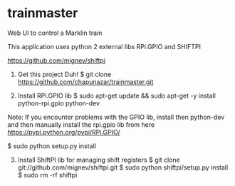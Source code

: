 # trainmaster
Web UI to control a Marklin train 

This application uses python 2 external libs RPi.GPIO and SHIFTPI

https://github.com/mignev/shiftpi

1) Get this project Duh!
$ git clone  https://github.com/chapunazar/trainmaster.git


2) Install RPi.GPIO lib
$ sudo apt-get update && sudo apt-get -y install python-rpi.gpio python-dev

Note: If you encounter problems with the GPIO lib, install then python-dev and then manually install the rpi.gpio lib from here
https://pypi.python.org/pypi/RPi.GPIO/

$ sudo python setup.py install


3) Install ShiftPI lib for managing shift registers
$ git clone git://github.com/mignev/shiftpi.git
$ sudo python shiftpi/setup.py install
$ sudo rm -rf shiftpi
